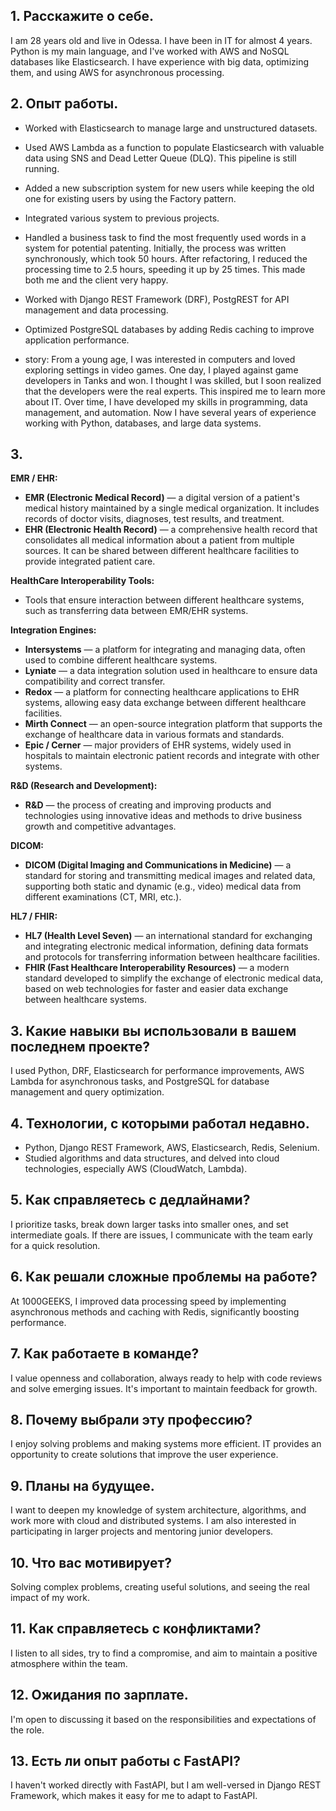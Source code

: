 ## 1. Расскажите о себе.

I am 28 years old and live in Odessa. I have been in IT for almost 4 years. Python is my main language, and I've worked
with AWS and NoSQL databases like Elasticsearch. I have experience with big data, optimizing them, and using AWS for
asynchronous processing.

## 2. Опыт работы.

- Worked with Elasticsearch to manage large and unstructured datasets.
- Used AWS Lambda as a function to populate Elasticsearch with valuable data using SNS and Dead Letter Queue (DLQ). This
  pipeline is still running.
- Added a new subscription system for new users while keeping the old one for existing users by using the Factory
  pattern.
- Integrated various system to previous projects.

- Handled a business task to find the most frequently used words in a system for potential patenting. Initially, the
  process was written synchronously, which took 50 hours. After refactoring, I reduced the processing time to 2.5 hours,
  speeding it up by 25 times. This made both me and the client very happy.
- Worked with Django REST Framework (DRF), PostgREST for API management and data processing.
- Optimized PostgreSQL databases by adding Redis caching to improve application performance.


- story: From a young age, I was interested in computers and loved exploring settings in video games. One day, I played
  against
  game developers in Tanks and won. I thought I was skilled, but I soon realized that the developers were the real
  experts. This inspired me to learn more about IT. Over time, I have developed my skills in programming, data
  management, and automation. Now I have several years of experience working with Python, databases, and large data
  systems.

## 3.

**EMR / EHR:**

- **EMR (Electronic Medical Record)** — a digital version of a patient's medical history maintained by a single medical
  organization. It includes records of doctor visits, diagnoses, test results, and treatment.
- **EHR (Electronic Health Record)** — a comprehensive health record that consolidates all medical information about a
  patient from multiple sources. It can be shared between different healthcare facilities to provide integrated patient
  care.

**HealthCare Interoperability Tools:**

- Tools that ensure interaction between different healthcare systems, such as transferring data between EMR/EHR systems.

**Integration Engines:**

- **Intersystems** — a platform for integrating and managing data, often used to combine different healthcare systems.
- **Lyniate** — a data integration solution used in healthcare to ensure data compatibility and correct transfer.
- **Redox** — a platform for connecting healthcare applications to EHR systems, allowing easy data exchange between
  different healthcare facilities.
- **Mirth Connect** — an open-source integration platform that supports the exchange of healthcare data in various
  formats and standards.
- **Epic / Cerner** — major providers of EHR systems, widely used in hospitals to maintain electronic patient records
  and integrate with other systems.

**R&D (Research and Development):**

- **R&D** — the process of creating and improving products and technologies using innovative ideas and methods to drive
  business growth and competitive advantages.

**DICOM:**

- **DICOM (Digital Imaging and Communications in Medicine)** — a standard for storing and transmitting medical images
  and related data, supporting both static and dynamic (e.g., video) medical data from different examinations (CT, MRI,
  etc.).

**HL7 / FHIR:**

- **HL7 (Health Level Seven)** — an international standard for exchanging and integrating electronic medical
  information, defining data formats and protocols for transferring information between healthcare facilities.
- **FHIR (Fast Healthcare Interoperability Resources)** — a modern standard developed to simplify the exchange of
  electronic medical data, based on web technologies for faster and easier data exchange between healthcare systems.

## 3. Какие навыки вы использовали в вашем последнем проекте?

I used Python, DRF, Elasticsearch for performance improvements, AWS Lambda for asynchronous tasks, and PostgreSQL for
database management and query optimization.

## 4. Технологии, с которыми работал недавно.

- Python, Django REST Framework, AWS, Elasticsearch, Redis, Selenium.
- Studied algorithms and data structures, and delved into cloud technologies, especially AWS (CloudWatch, Lambda).

## 5. Как справляетесь с дедлайнами?

I prioritize tasks, break down larger tasks into smaller ones, and set intermediate goals. If there are issues, I
communicate with the team early for a quick resolution.

## 6. Как решали сложные проблемы на работе?

At 1000GEEKS, I improved data processing speed by implementing asynchronous methods and caching with Redis,
significantly boosting performance.

## 7. Как работаете в команде?

I value openness and collaboration, always ready to help with code reviews and solve emerging issues. It's important to
maintain feedback for growth.

## 8. Почему выбрали эту профессию?

I enjoy solving problems and making systems more efficient. IT provides an opportunity to create solutions that improve
the user experience.

## 9. Планы на будущее.

I want to deepen my knowledge of system architecture, algorithms, and work more with cloud and distributed systems. I am
also interested in participating in larger projects and mentoring junior developers.

## 10. Что вас мотивирует?

Solving complex problems, creating useful solutions, and seeing the real impact of my work.

## 11. Как справляетесь с конфликтами?

I listen to all sides, try to find a compromise, and aim to maintain a positive atmosphere within the team.

## 12. Ожидания по зарплате.

I'm open to discussing it based on the responsibilities and expectations of the role.

## 13. Есть ли опыт работы с FastAPI?

I haven't worked directly with FastAPI, but I am well-versed in Django REST Framework, which makes it easy for me to
adapt to FastAPI.
